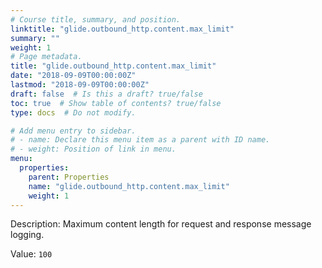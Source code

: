 ```yaml
---
# Course title, summary, and position.
linktitle: "glide.outbound_http.content.max_limit"
summary: ""
weight: 1
# Page metadata.
title: "glide.outbound_http.content.max_limit"
date: "2018-09-09T00:00:00Z"
lastmod: "2018-09-09T00:00:00Z"
draft: false  # Is this a draft? true/false
toc: true  # Show table of contents? true/false
type: docs  # Do not modify.

# Add menu entry to sidebar.
# - name: Declare this menu item as a parent with ID name.
# - weight: Position of link in menu.
menu:
  properties:
    parent: Properties
    name: "glide.outbound_http.content.max_limit"
    weight: 1
---
```


Description: Maximum content length for request and response message logging. 


Value: `100`